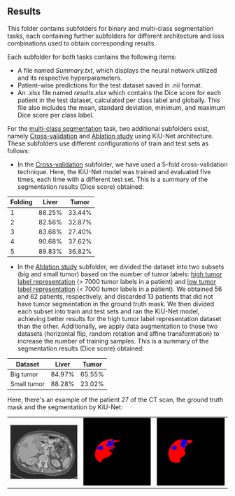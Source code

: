 ## Results

This folder contains subfolders for binary and multi-class segmentation tasks, each containing further subfolders for different architecture and loss combinations used to obtain corresponding results.

Each subfolder for both tasks contains the following items:

- A file named _Summary.txt_, which displays the neural network utilized and its respective hyperparameters.
- Patient-wise predictions for the test dataset saved in .nii format.
- An .xlsx file named _results.xlsx_ which contains the Dice score for each patient in the test dataset, calculated per class label and globally. This file also includes the mean, standard deviation, minimum, and maximum Dice score per class label.

For the [multi-class segmentation](https://gitlab.lrz.de/computational-surgineering/liver_vessel_segm/-/tree/Pascual/Liver%20and%20tumor/KiU-Net/Results/Multi-class%20segmentation) task, two additional subfolders exist, namely [Cross-validation](https://gitlab.lrz.de/computational-surgineering/liver_vessel_segm/-/tree/Pascual/Liver%20and%20tumor/KiU-Net/Results/Multi-class%20segmentation/8_CrossValidation_KiUNet_LiTS_CrossEntropyLoss) and [Ablation study](https://gitlab.lrz.de/computational-surgineering/liver_vessel_segm/-/tree/Pascual/Liver%20and%20tumor/KiU-Net/Results/Multi-class%20segmentation/9_AblationStudy_KiUNet_LiTS_CrossEntropyLoss) using KiU-Net architecture. These subfolders use different configurations of train and test sets as follows:

- In the [Cross-validation](https://gitlab.lrz.de/computational-surgineering/liver_vessel_segm/-/tree/Pascual/Liver%20and%20tumor/KiU-Net/Results/Multi-class%20segmentation/8_CrossValidation_KiUNet_LiTS_CrossEntropyLoss) subfolder, we have used a 5-fold cross-validation technique. Here, the KiU-Net model was trained and evaluated five times, each time with a different test set. This is a summary of the segmentation results (Dice score) obtained:

| Folding |  Liver  | Tumor  |
| ------- | ------  | ------ |
|    1    |  88.25% | 33.44% |
|    2    |  82.56% | 32.87% |
|    3    |  83.68% | 27.40% |
|    4    |  90.68% | 37.62% |
|    5    |  89.83% | 36.82% |


- In the [Ablation study](https://gitlab.lrz.de/computational-surgineering/liver_vessel_segm/-/tree/Pascual/Liver%20and%20tumor/KiU-Net/Results/Multi-class%20segmentation/9_AblationStudy_KiUNet_LiTS_CrossEntropyLoss) subfolder, we divided the dataset into two subsets (big and small tumor) based on the number of tumor labels: [high tumor label representation](https://gitlab.lrz.de/computational-surgineering/liver_vessel_segm/-/tree/Pascual/Liver%20and%20tumor/KiU-Net/Results/Multi-class%20segmentation/9_AblationStudy_KiUNet_LiTS_CrossEntropyLoss/High%20tumor%20representation) (> 7000 tumor labels in a patient) and [low tumor label representation](https://gitlab.lrz.de/computational-surgineering/liver_vessel_segm/-/tree/Pascual/Liver%20and%20tumor/KiU-Net/Results/Multi-class%20segmentation/9_AblationStudy_KiUNet_LiTS_CrossEntropyLoss/Low%20tumor%20representation) (< 7000 tumor labels in a patient). We obtained 56 and 62 patients, respectively, and discarded 13 patients that did not have tumor segmentation in the ground truth mask. We then divided each subset into train and test sets and ran the KiU-Net model, achieving better results for the high tumor label representation dataset than the other. Additionally, we apply data augmentation to those two datasets (horizontal flip, random rotation and affine transformation) to increase the number of training samples. This is a summary of the segmentation results (Dice score) obtained:

|   Dataset     |  Liver  | Tumor  |
| ------------- | ------  | ------ |
|  Big tumor    |  84.97% | 65.55% |
|  Small tumor  |  88.28% | 23.02% |


Here, there's an example of the patient 27 of the CT scan, the ground truth mask and the segmentation by KiU-Net:
<table>
  <tr>
    <td><img src="../img/ct_pt27.png" alt="CT image"></td>
    <td><img src="../img/gt_pt27.png" alt="Ground truth segmentation"></td>
    <td><img src="../img/pred_pt27.png" alt="Predicted segmentation"></td>
  </tr>
</table>

